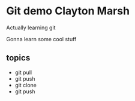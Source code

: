 # Git demo Clayton Marsh

Actually learning git

Gonna learn some cool stuff


## topics
- git pull
- git push
- git clone
- git push